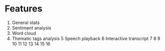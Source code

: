 # Features

1. General stats
2. Sentiment analysis
3. Word cloud
4. Thematic tags analysis
   5 Speech playback
   6 Interactive transcript
   7
   8
   9
   10
   11
   12
   13
   14
   15
   16
